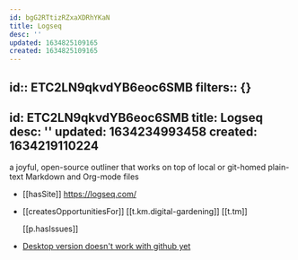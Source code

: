 ```yaml
---
id: bgG2RTtizRZxaXDRhYKaN
title: Logseq
desc: ''
updated: 1634825109165
created: 1634825109165
---
```

id:: ETC2LN9qkvdYB6eoc6SMB
filters:: {}
---
id: ETC2LN9qkvdYB6eoc6SMB
title: Logseq
desc: ''
updated: 1634234993458
created: 1634219110224
---

a joyful, open-source outliner that works on top of local or git-homed plain-text Markdown and Org-mode files

- [[hasSite]] https://logseq.com/
- [[createsOpportunitiesFor]] [[t.km.digital-gardening]] [[t.tm]]
  
  [[p.hasIssues]]
- [Desktop version doesn't work with github yet](https://www.reddit.com/r/logseq/comments/og3tkf/github_repository_for_desktop_app/)
